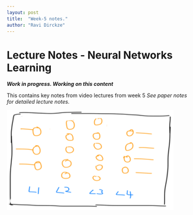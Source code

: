 ```yaml
---
layout: post
title:  "Week-5 notes."
author: "Ravi Dirckze"
---
```


# Lecture Notes - Neural Networks Learning

_**Work in progress. Working on this content**_ 

This contains key notes from video lectures from week 5 *See paper notes for detailed lecture notes.*

![W5 Image-1](https://github.com/radirckze/ML-Stanford-SelfLearning/blob/gh-pages/assets/W5_Image1.png)


